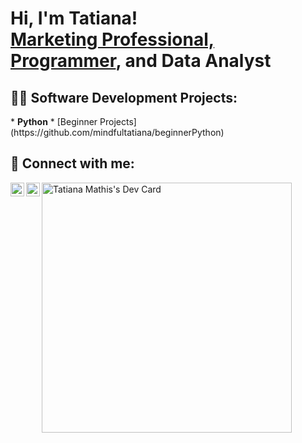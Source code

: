 <h1>Hi, I'm Tatiana! <br/><a href="https://www.linkedin.com/in/tatianamathis/">Marketing Professional, </a><a href="https://github.com/mindfultatiana/">Programmer</a>, and Data Analyst</h1>

<h2>👨‍💻 Software Development Projects:</h2>
* <b>Python</b>
  * [Beginner Projects](https://github.com/mindfultatiana/beginnerPython)

<h2> 🤳 Connect with me:</h2>

[<img align="left" alt="TatianaMathis | Twitter" width="22px" src="https://cdn.jsdelivr.net/npm/simple-icons@v3/icons/twitter.svg" />][twitter]
[<img align="left" alt="TatianaMathis | LinkedIn" width="22px" src="https://cdn.jsdelivr.net/npm/simple-icons@v3/icons/linkedin.svg" />][linkedin]

[twitter]: https://twitter.com/MindfulTatiana
[linkedin]: https://www.linkedin.com/in/tatianamathis/

<a href="https://app.daily.dev/mindfultatiana"><img src="https://api.daily.dev/devcards/d7894a6e1263433db93a4d03fe28f5a4.png?r=exb" width="400" alt="Tatiana Mathis's Dev Card"/></a>
